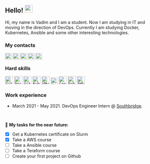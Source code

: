 ## Hello!  <img src="https://media.giphy.com/media/hvRJCLFzcasrR4ia7z/giphy.gif" width="25px">
  
Hi, my name is Vadim and I am a student. Now I am studying in IT and moving in the direction of DevOps. Currently I am studying Docker, Kubernetes, Ansible and some other interesting technologies. 

### My contacts
  
<a href="https://vk.com/crazzy144">
  <img align="left" alt="VKontakte" width="22px" src="https://upload.wikimedia.org/wikipedia/commons/thumb/2/21/VK.com-logo.svg/1920px-VK.com-logo.svg.png" />
</a>
<a href="https://twitter.com/CraZZy_144">
  <img align="left" alt="Twitter" width="22px" src="https://i.imgur.com/gjxesPV.png" />
</a>
<a href="https://discord.gg/ArBGPjFf9k">
  <img align="left" alt="Discord" width="22px" src="https://brandslogos.com/wp-content/uploads/images/discord-logo-vector.svg" />
</a>
<a href="https://t.me/CraZZy_144">
  <img align="left" alt="Abhishek's Telegram" width="22px" src="https://upload.wikimedia.org/wikipedia/commons/thumb/8/83/Telegram_2019_Logo.svg/1920px-Telegram_2019_Logo.svg.png" />
</a>
<a href="https://www.instagram.com/crazzy_144">
  <img align="left" alt="Instagram" width="22px" src="https://upload.wikimedia.org/wikipedia/commons/thumb/a/a5/Instagram_icon.png/640px-Instagram_icon.png" />
</a>
<br />

### Hard skills

<code><img height="26" alt="Git" title="Git" src="https://git-scm.com/images/logos/downloads/Git-Icon-1788C.png"></code>
<code><img height="26" alt="Docker" title="Docker" src="https://www.docker.com/sites/default/files/d8/2019-07/vertical-logo-monochromatic.png"></code>
<code><img height="26" alt="Gitlab" title="Gitlab" src="https://nuts-agency.ru/upload/iblock/bac/bacce1db8d3d0810626b33e9ed0f1545.png"></code>
<code><img height="26" alt="Kubernetes" title="Kubernetes" src="https://cc.sj-cdn.net/instructor/3b7phrfskg78q-sysdig/courses/1l0o4pww6i815/promo-image.1580659076.png"></code>
<code><img height="26" alt="VMware" title="VMware" src="https://upload.wikimedia.org/wikipedia/commons/thumb/7/7d/VMware_Workstation_Icon.png/640px-VMware_Workstation_Icon.png"></code>
<code><img height="22" alt="MySQL" title="MySQL" src="https://upload.wikimedia.org/wikipedia/commons/thumb/0/0a/MySQL_textlogo.svg/640px-MySQL_textlogo.svg.png"></code>
<code><img height="26" alt="CentOS" title="CentOS" src="https://upload.wikimedia.org/wikipedia/commons/thumb/6/63/CentOS_color_logo.svg/640px-CentOS_color_logo.svg.png"></code>
<code><img height="26" alt="Debian" title="Debian" src="https://upload.wikimedia.org/wikipedia/commons/thumb/6/66/Openlogo-debianV2.svg/640px-Openlogo-debianV2.svg.png"></code>
<code><img height="26" alt="AWS" title="AWS" src="https://cdn.ait.in.ua/wp-content/uploads/2019/04/AWS-logo.png"></code>
<br />

### Work experience

* March 2021 - May 2021.  DevOps Engineer Intern @ [Southbridge](https://southbridge.io). 

<br />

🚧 **My tasks for the near future:**
<!-- TODO-IST:START -->
* [x] Get a Kubernetes certificate on Slurm
* [x] Take a AWS course
* [ ] Take a Ansible course
* [ ] Take a Teraform course
* [ ] Create your first project on Github    
<!-- TODO-IST:END -->
